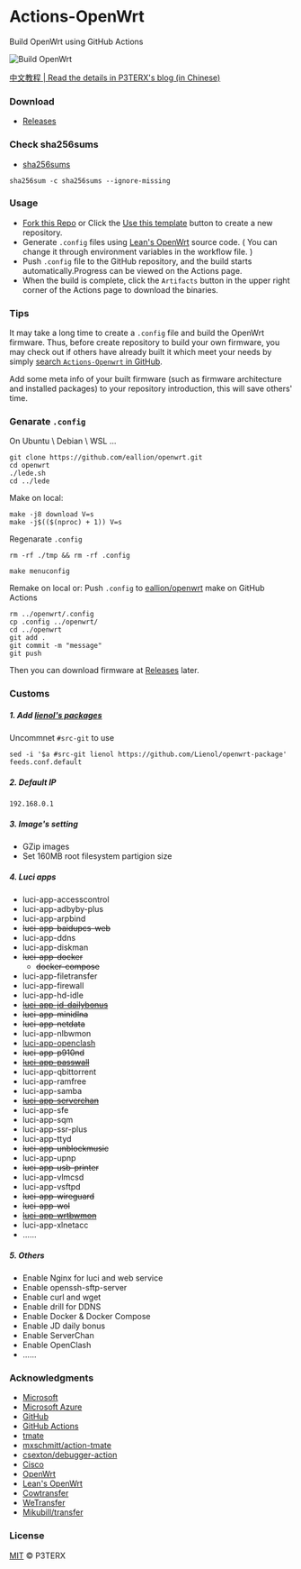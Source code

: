 # Actions-OpenWrt

Build OpenWrt using GitHub Actions

![Build OpenWrt](https://github.com/eallion/openwrt/workflows/Build%20OpenWrt/badge.svg)

[中文教程 | Read the details in P3TERX's blog (in Chinese)](https://p3terx.com/archives/build-openwrt-with-github-actions.html)

### Download

- [Releases](https://github.com/eallion/openwrt/releases/latest/)

### Check sha256sums

- [sha256sums](https://github.com/eallion/openwrt/releases/latest/)
```
sha256sum -c sha256sums --ignore-missing 
```

### Usage

- [Fork this Repo](https://github.com/eallion/openwrt) or Click the [Use this template](https://github.com/P3TERX/Actions-OpenWrt/generate) button to create a new repository.
- Generate `.config` files using [Lean's OpenWrt](https://github.com/coolsnowwolf/lede) source code. ( You can change it through environment variables in the workflow file. )
- Push `.config` file to the GitHub repository, and the build starts automatically.Progress can be viewed on the Actions page.
- When the build is complete, click the `Artifacts` button in the upper right corner of the Actions page to download the binaries.

### Tips

It may take a long time to create a `.config` file and build the OpenWrt firmware. Thus, before create repository to build your own firmware, you may check out if others have already built it which meet your needs by simply [search `Actions-Openwrt` in GitHub](https://github.com/search?q=Actions-openwrt).

Add some meta info of your built firmware (such as firmware architecture and installed packages) to your repository introduction, this will save others' time.

### Genarate `.config`
On Ubuntu \ Debian \ WSL ...
```
git clone https://github.com/eallion/openwrt.git
cd openwrt
./lede.sh
cd ../lede
```
Make on local:
```
make -j8 download V=s
make -j$(($(nproc) + 1)) V=s
```
Regenarate `.config`
```
rm -rf ./tmp && rm -rf .config
```
```
make menuconfig
```
Remake on local or:
Push `.config` to [eallion/openwrt](https://github.com/eallion/openwrt) make on GitHub Actions
```
rm ../openwrt/.config
cp .config ../openwrt/
cd ../openwrt
git add .
git commit -m "message"
git push
```
Then you can download firmware at [Releases](https://github.com/eallion/openwrt/releases/latest/) later.

### Customs

##### 1. Add [lienol's packages](https://github.com/Lienol/openwrt-package)
Uncommnet `#src-git` to use
```
sed -i '$a #src-git lienol https://github.com/Lienol/openwrt-package' feeds.conf.default
```

##### 2. Default IP
```
192.168.0.1
```

##### 3. Image's setting
- GZip images	
- Set 160MB root filesystem partigion size

##### 4. Luci apps
- luci-app-accesscontrol	
- luci-app-adbyby-plus
- luci-app-arpbind	
- ~~luci-app-baidupcs-web~~
- luci-app-ddns	
- luci-app-diskman
- ~~luci-app-docker~~
  - ~~docker-compose~~
- luci-app-filetransfer	
- luci-app-firewall	
- luci-app-hd-idle	
- ~~[luci-app-jd-dailybonus](https://github.com/jerrykuku/luci-app-jd-dailybonus.git)~~
- ~~luci-app-minidlna~~
- ~~luci-app-netdata~~
- luci-app-nlbwmon	
- [luci-app-openclash](https://github.com/vernesong/OpenClash.git)
- ~~luci-app-p910nd~~
- ~~[luci-app-passwall](https://github.com/Lienol/openwrt-package)~~
- luci-app-qbittorrent	
- luci-app-ramfree	
- luci-app-samba
- ~~[luci-app-serverchan](https://github.com/tty228/luci-app-serverchan.git)~~
- luci-app-sfe	
- luci-app-sqm	
- luci-app-ssr-plus	 
- luci-app-ttyd
- ~~luci-app-unblockmusic~~
- luci-app-upnp	
- ~~luci-app-usb-printer~~
- luci-app-vlmcsd	
- luci-app-vsftpd	
- ~~luci-app-wireguard~~	
- ~~luci-app-wol~~	
- ~~[luci-app-wrtbwmon](https://github.com/brvphoenix/luci-app-wrtbwmon.git)~~
- luci-app-xlnetacc
- ……

##### 5. Others
- Enable Nginx for luci and web service
- Enable openssh-sftp-server
- Enable curl and wget
- Enable drill for DDNS
- Enable Docker & Docker Compose
- Enable JD daily bonus
- Enable ServerChan
- Enable OpenClash
- ......

### Acknowledgments

- [Microsoft](https://www.microsoft.com)
- [Microsoft Azure](https://azure.microsoft.com)
- [GitHub](https://github.com)
- [GitHub Actions](https://github.com/features/actions)
- [tmate](https://github.com/tmate-io/tmate)
- [mxschmitt/action-tmate](https://github.com/mxschmitt/action-tmate)
- [csexton/debugger-action](https://github.com/csexton/debugger-action)
- [Cisco](https://www.cisco.com/)
- [OpenWrt](https://github.com/openwrt/openwrt)
- [Lean's OpenWrt](https://github.com/coolsnowwolf/lede)
- [Cowtransfer](https://cowtransfer.com)
- [WeTransfer](https://wetransfer.com/)
- [Mikubill/transfer](https://github.com/Mikubill/transfer)

### License

[MIT](https://github.com/P3TERX/Actions-OpenWrt/blob/master/LICENSE) © P3TERX
